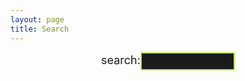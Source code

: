 ```yaml
---
layout: page
title: Search
---
```


<!-- HTML elements for search -->
<div style="text-align:center">
<span style="font-size:18px">search:</span><input type="text" id="search-input" style="
    width:30%;
    outline-style:none;
    border: 2px solid #b5e853;
    background-color: #1b1b1b;
    color: white;
    padding: 5px 5px;
"/>
</div>

<ul id="results-container"></ul>

<!-- script pointing to jekyll-search.js -->
<script src="/js/simple-jekyll-search.min.js"></script>

<script>
SimpleJekyllSearch({
    searchInput: document.getElementById('search-input'),
    resultsContainer: document.getElementById('results-container'),
    json: '/search.json',
    searchResultTemplate: '<li><a href="{url}" title="{desc}">{title}</a></li>',
    noResultsText: '没有搜索到文章',
    limit: 20,
    fuzzy: false
  })
</script>
